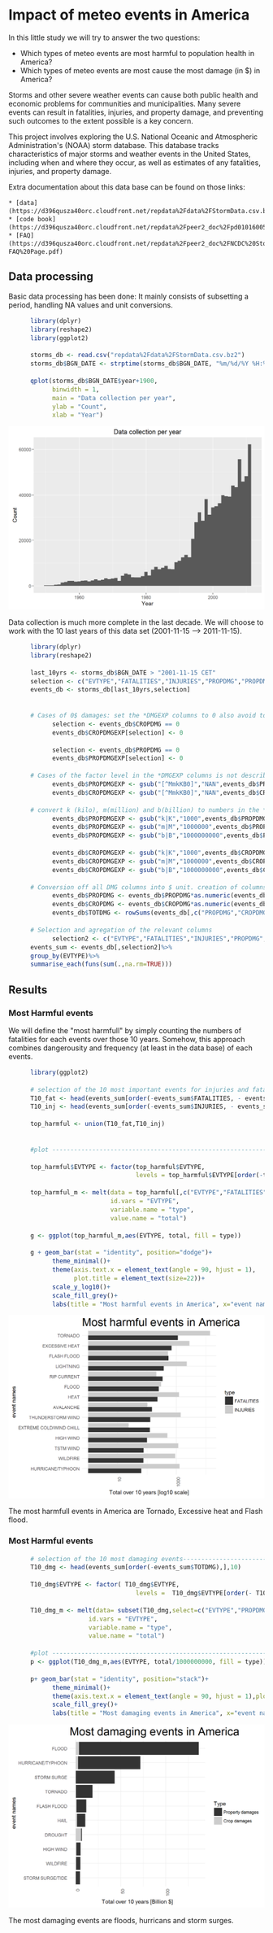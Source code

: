# Impact of meteo events in America


In this little study we will try to answer the two questions:
- Which types of meteo events are most harmful to population health in America?
- Which types of meteo events are most cause the most damage (in $) in America?
   

Storms and other severe weather events can cause both public health and economic problems for communities and municipalities. Many severe events can result in fatalities, injuries, and property damage, and preventing such outcomes to the extent possible is a key concern.

This project involves exploring the U.S. National Oceanic and Atmospheric Administration's (NOAA) storm database. This database tracks characteristics of major storms and weather events in the United States, including when and where they occur, as well as estimates of any fatalities, injuries, and property damage.

Extra documentation about this data base can be found on those links:

    * [data](https://d396qusza40orc.cloudfront.net/repdata%2Fdata%2FStormData.csv.bz2)
    * [code book](https://d396qusza40orc.cloudfront.net/repdata%2Fpeer2_doc%2Fpd01016005curr.pdf)
    * [FAQ](https://d396qusza40orc.cloudfront.net/repdata%2Fpeer2_doc%2FNCDC%20Storm%20Events-FAQ%20Page.pdf)

## Data processing
Basic data processing has been done: It mainly consists of subsetting a period, handling NA values and unit conversions.

```r
      library(dplyr)
      library(reshape2)
      library(ggplot2)

      storms_db <- read.csv("repdata%2Fdata%2FStormData.csv.bz2")  
      storms_db$BGN_DATE <- strptime(storms_db$BGN_DATE, "%m/%d/%Y %H:%M:%S") 
      
      qplot(storms_db$BGN_DATE$year+1900, 
            binwidth = 1, 
            main = "Data collection per year", 
            ylab = "Count", 
            xlab = "Year")
```

![](Storm_event_study_files/figure-html/data_processing-1.png)
 
Data collection is much more complete in the last decade. We will choose to work with the 10 last years of this data set (2001-11-15 --> 2011-11-15).
  
  

```r
      library(dplyr)
      library(reshape2)

      last_10yrs <- storms_db$BGN_DATE > "2001-11-15 CET"
      selection <- c("EVTYPE","FATALITIES","INJURIES","PROPDMG","PROPDMGEXP","CROPDMG","CROPDMGEXP")
      events_db <- storms_db[last_10yrs,selection]
      
      
      # Cases of 0$ damages: set the *DMGEXP columns to 0 also avoid to NA after
            selection <- events_db$CROPDMG == 0
            events_db$CROPDMGEXP[selection] <- 0
            
            selection <- events_db$PROPDMG == 0
            events_db$PROPDMGEXP[selection] <- 0
      
      # Cases of the factor level in the *DMGEXP columns is not described in the code book: Set to NA
            events_db$PROPDMGEXP <- gsub("[^MmkKB0]","NAN",events_db$PROPDMGEXP)
            events_db$CROPDMGEXP <- gsub("[^MmkKB0]","NAN",events_db$CROPDMGEXP)
            
      # convert k (kilo), m(million) and b(billion) to numbers in the *DMGEXP columns
            events_db$PROPDMGEXP <- gsub("k|K","1000",events_db$PROPDMGEXP)
            events_db$PROPDMGEXP <- gsub("m|M","1000000",events_db$PROPDMGEXP)
            events_db$PROPDMGEXP <- gsub("b|B","1000000000",events_db$PROPDMGEXP)
            
            events_db$CROPDMGEXP <- gsub("k|K","1000",events_db$CROPDMGEXP)
            events_db$CROPDMGEXP <- gsub("m|M","1000000",events_db$CROPDMGEXP)
            events_db$CROPDMGEXP <- gsub("b|B","1000000000",events_db$CROPDMGEXP)

      # Conversion off all DMG columns into $ unit. creation of columns containing the total
            events_db$PROPDMG <- events_db$PROPDMG*as.numeric(events_db$PROPDMGEXP)
            events_db$CROPDMG <- events_db$CROPDMG*as.numeric(events_db$CROPDMGEXP)
            events_db$TOTDMG <- rowSums(events_db[,c("PROPDMG","CROPDMG")],na.rm = TRUE)
      
      # Selection and agregation of the relevant columns
            selection2 <- c("EVTYPE","FATALITIES","INJURIES","PROPDMG","CROPDMG","TOTDMG")
      events_sum <- events_db[,selection2]%>%
      group_by(EVTYPE)%>%
      summarise_each(funs(sum(.,na.rm=TRUE))) 
```



## Results
### Most Harmful events
We will define the "most harmfull" by simply counting the numbers of fatalities for each events over those 10 years.
Somehow, this approach combines dangerousity and frequency (at least in the data base) of each events.


```r
      library(ggplot2)
     
      # selection of the 10 most important events for injuries and fatalities --------------
      T10_fat <- head(events_sum[order(-events_sum$FATALITIES, - events_sum$INJURIES),],10)
      T10_inj <- head(events_sum[order(-events_sum$INJURIES, - events_sum$FATALITIES),],10)
      
      top_harmful <- union(T10_fat,T10_inj) 
      
      
      #plot ---------------------------------------------------------------------------------
      
      top_harmful$EVTYPE <- factor(top_harmful$EVTYPE,      
                                   levels = top_harmful$EVTYPE[order(-top_harmful$FATALITIES)])
      
      top_harmful_m <- melt(data = top_harmful[,c("EVTYPE","FATALITIES","INJURIES")],
                            id.vars = "EVTYPE", 
                            variable.name = "type",
                            value.name = "total")
      
      g <- ggplot(top_harmful_m,aes(EVTYPE, total, fill = type))
      
      g + geom_bar(stat = "identity", position="dodge")+
            theme_minimal()+ 
            theme(axis.text.x = element_text(angle = 90, hjust = 1),
                  plot.title = element_text(size=22))+ 
            scale_y_log10()+
            scale_fill_grey()+
            labs(title = "Most harmful events in America", x="event names", y = "Total [log10 scale]")
```

![](Storm_event_study_files/figure-html/most_harmful_events-1.png)

The most harmfull events in America are Tornado, Excessive heat and Flash flood.


### Most Harmful events

```r
      # selection of the 10 most damaging events--------------------------------------------
      T10_dmg <- head(events_sum[order(-events_sum$TOTDMG),],10)
      
      T10_dmg$EVTYPE <- factor( T10_dmg$EVTYPE,      
                                   levels =  T10_dmg$EVTYPE[order(- T10_dmg$TOTDMG)])
      
      T10_dmg_m <- melt(data= subset(T10_dmg,select=c("EVTYPE","PROPDMG","CROPDMG")),
                      id.vars = "EVTYPE",
                      variable.name = "type",
                      value.name = "total")
      
      #plot ---------------------------------------------------------------------------------
      p <- ggplot(T10_dmg_m,aes(EVTYPE, total/1000000000, fill = type))
      
      p+ geom_bar(stat = "identity", position="stack")+
            theme_minimal()+ 
            theme(axis.text.x = element_text(angle = 90, hjust = 1),plot.title = element_text(size=22))+ 
            scale_fill_grey()+
            labs(title = "Most damaging events in America", x="event names", y = "Total [Billion $]")
```

![](Storm_event_study_files/figure-html/most_damaging_events-1.png)

The most damaging events are floods, hurricans and storm surges.
